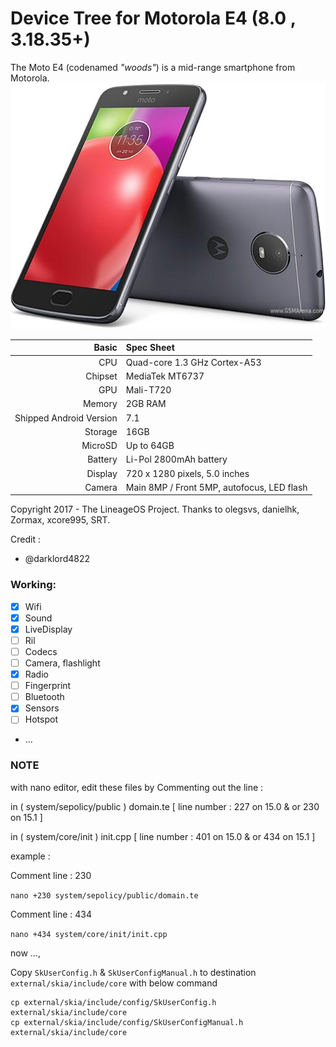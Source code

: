 #                                       Device Tree for Motorola E4 (8.0 , 3.18.35+)

The Moto E4 (codenamed _"woods"_) is a mid-range smartphone from Motorola.
![Moto E4](https://github.com/dev4wds/local_manifest/raw/los-14.1/device/motorola-moto-e4.jpg "Moto E4")

Basic   | Spec Sheet
-------:|:-------------------------
CPU     | Quad-core 1.3 GHz Cortex-A53
Chipset | MediaTek MT6737
GPU     | Mali-T720
Memory  | 2GB RAM
Shipped Android Version | 7.1
Storage | 16GB
MicroSD | Up to 64GB
Battery | Li-Pol 2800mAh battery
Display | 720 x 1280 pixels, 5.0 inches
Camera  | Main 8MP / Front 5MP, autofocus, LED flash

Copyright 2017 - The LineageOS Project.
Thanks to olegsvs, danielhk, Zormax, xcore995, SRT.

Credit : 
- @darklord4822

### Working:
- [x] Wifi
- [x] Sound
- [x] LiveDisplay
- [ ] Ril
- [ ] Codecs
- [ ] Camera, flashlight
- [x] Radio
- [ ] Fingerprint
- [ ] Bluetooth
- [x] Sensors
- [ ] Hotspot
- ...

### NOTE

with nano editor, edit these files by Commenting out the line :

in ( system/sepolicy/public ) domain.te [ line number : 227 on 15.0 & or 230 on 15.1 ]

in ( system/core/init ) init.cpp [ line number : 401 on 15.0 & or 434 on 15.1 ]

example :

Comment line : 230

`nano +230 system/sepolicy/public/domain.te`

Comment line : 434

`nano +434 system/core/init/init.cpp`

now ...,

Copy ```SkUserConfig.h``` & ```SkUserConfigManual.h``` to destination ```external/skia/include/core```  with below command  

```
cp external/skia/include/config/SkUserConfig.h external/skia/include/core
cp external/skia/include/config/SkUserConfigManual.h external/skia/include/core
```

